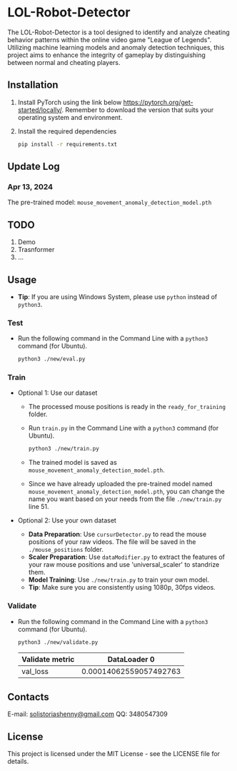 # LOL-Robot-Detector

The LOL-Robot-Detector is a tool designed to identify and analyze cheating behavior patterns within the online video game "League of Legends". Utilizing machine learning models and anomaly detection techniques, this project aims to enhance the integrity of gameplay by distinguishing between normal and cheating players.

## Installation

1. Install PyTorch using the link below <https://pytorch.org/get-started/locally/>. Remember to download the version that suits your operating system and environment.

2. Install the required dependencies

    ```bash
    pip install -r requirements.txt
    ```

## Update Log

### Apr 13, 2024

The pre-trained model: `mouse_movement_anomaly_detection_model.pth`

## TODO

1. Demo
2. Trasnformer
3. ...

## Usage

- **Tip**: If you are using Windows System, please use `python` instead of `python3`.

### Test

- Run the following command in the Command Line with a `python3` command (for Ubuntu).

    ```bash
    python3 ./new/eval.py
    ```

### Train

- Optional 1: Use our dataset
  - The processed mouse positions is ready in the `ready_for_training` folder.
  - Run `train.py` in the Command Line with a `python3` command (for Ubuntu).

    ```bash
    python3 ./new/train.py
    ```

  - The trained model is saved as `mouse_movement_anomaly_detection_model.pth`.
  - Since we have already uploaded the pre-trained model named `mouse_movement_anomaly_detection_model.pth`, you can change the name you want based on your needs from the file `./new/train.py` line $51$.

- Optional 2: Use your own dataset

  - **Data Preparation**: Use `cursurDetector.py` to read the mouse positions of your raw videos. The file will be saved in the `./mouse_positions` folder.
  - **Scaler Preparation**: Use `dataModifier.py` to extract the features of your raw mouse positions and use 'universal_scaler' to standrize them.
  - **Model Training**: Use `./new/train.py` to train your own model.
  - **Tip**: Make sure you are consistently using 1080p, 30fps videos.

### Validate

- Run the following command in the Command Line with a `python3` command (for Ubuntu).

    ```bash
    python3 ./new/validate.py
    ```

    | Validate metric | DataLoader 0           |
    | --------------- | ---------------------- |
    | val_loss        | 0.00014062559057492763 |

## Contacts

E-mail: <solistoriashenny@gmail.com>
QQ: 3480547309

## License

This project is licensed under the MIT License - see the LICENSE file for details.
